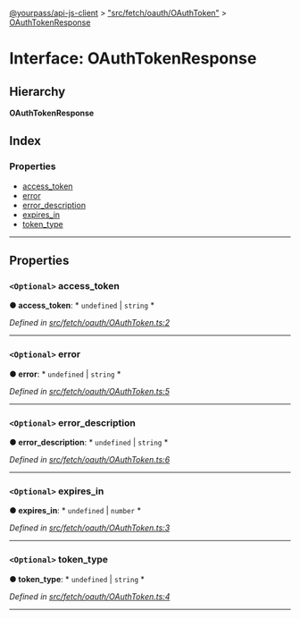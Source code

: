 [@yourpass/api-js-client](../README.md) > ["src/fetch/oauth/OAuthToken"](../modules/_src_fetch_oauth_oauthtoken_.md) > [OAuthTokenResponse](../interfaces/_src_fetch_oauth_oauthtoken_.oauthtokenresponse.md)

# Interface: OAuthTokenResponse

## Hierarchy

**OAuthTokenResponse**

## Index

### Properties

* [access_token](_src_fetch_oauth_oauthtoken_.oauthtokenresponse.md#access_token)
* [error](_src_fetch_oauth_oauthtoken_.oauthtokenresponse.md#error)
* [error_description](_src_fetch_oauth_oauthtoken_.oauthtokenresponse.md#error_description)
* [expires_in](_src_fetch_oauth_oauthtoken_.oauthtokenresponse.md#expires_in)
* [token_type](_src_fetch_oauth_oauthtoken_.oauthtokenresponse.md#token_type)

---

## Properties

<a id="access_token"></a>

### `<Optional>` access_token

**● access_token**: * `undefined` &#124; `string`
*

*Defined in [src/fetch/oauth/OAuthToken.ts:2](https://github.com/yourpass/yourpass-api-js-client/blob/b6d366f/src/fetch/oauth/OAuthToken.ts#L2)*

___
<a id="error"></a>

### `<Optional>` error

**● error**: * `undefined` &#124; `string`
*

*Defined in [src/fetch/oauth/OAuthToken.ts:5](https://github.com/yourpass/yourpass-api-js-client/blob/b6d366f/src/fetch/oauth/OAuthToken.ts#L5)*

___
<a id="error_description"></a>

### `<Optional>` error_description

**● error_description**: * `undefined` &#124; `string`
*

*Defined in [src/fetch/oauth/OAuthToken.ts:6](https://github.com/yourpass/yourpass-api-js-client/blob/b6d366f/src/fetch/oauth/OAuthToken.ts#L6)*

___
<a id="expires_in"></a>

### `<Optional>` expires_in

**● expires_in**: * `undefined` &#124; `number`
*

*Defined in [src/fetch/oauth/OAuthToken.ts:3](https://github.com/yourpass/yourpass-api-js-client/blob/b6d366f/src/fetch/oauth/OAuthToken.ts#L3)*

___
<a id="token_type"></a>

### `<Optional>` token_type

**● token_type**: * `undefined` &#124; `string`
*

*Defined in [src/fetch/oauth/OAuthToken.ts:4](https://github.com/yourpass/yourpass-api-js-client/blob/b6d366f/src/fetch/oauth/OAuthToken.ts#L4)*

___

